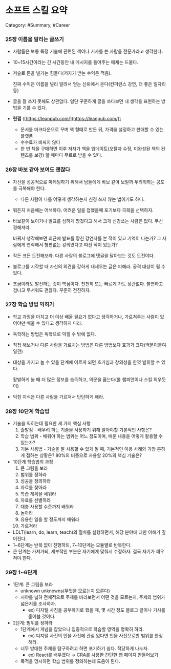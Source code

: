 # 소프트 스킬 요약

Category: #Summary, #Career

### 25장 이름을 알리는 글쓰기

- 사람들은 보통 특정 기술에 관련된 책이나 기사를 쓴 사람을 전문가라고 생각한다.
- 10~15시간이라는 긴 시간동안 내 메시지를 들어주는 매체는 드물다.
- 저술로 돈을 벌기는 힘들다(저자가 받는 수익은 적음).

  진짜 수익은 이름을 널리 알려서 얻는 신뢰에서 온다(컨퍼런스 강연, 더 좋은 일자리 등)

- 글을 잘 쓰지 못해도 상관없다. 일단 꾸준하게 글을 쓰다보면 내 생각을 표현하는 방법을 기를 수 있다.
- **린펍** ([https://leanpub.com/](https://leanpub.com/))
  - 문서를 마크다운으로 꾸며 책 형태로 만든 뒤, 가격을 설정하고 판매할 수 있는 플랫폼
  - 수수료가 비싸지 않다
  - 한 번 책을 구매하면 이후 저자가 책을 업데이트(오탈자 수정, 미완성된 책의 컨텐츠를 보강) 할 때마다 무료로 받을 수 있다.

### 26장 바보 같아 보여도 괜찮다

- 자신을 성공적으로 마케팅하기 위해서 남들에게 바보 같아 보일까 두려워하는 공포를 극복해야 한다.
  - 다른 사람이 나를 어떻게 생각하는지 신경 쓰지 않는 법이기도 하다.
- 뭐든지 처음에는 어색하다. 어려운 일을 접했을때 포기보다 극복을 선택하자.
- 바보같이 보이거나 발표를 심하게 망쳤다고 해서 크게 신경쓰는 사람은 없다. 무신경해져라.

  바꿔서 생각해보면 최근에 발표를 망친 강연자를 본 적이 있고 기억이 나는가? 그 사람에게 연락해서 형편없는 강의였다고 따진 적이 있는가?

- 작든 크든 도전해보라. 다른 사람의 블로그에 댓글을 달아보는 것도 도전이다.
- 블로그를 시작할 때 자신의 의견을 강하게 내세우는 글은 피해라. 공격 대상이 될 수 있다.
- 조금이라도 발전하는 것이 핵심이다. 천천히 또는 빠르게 가도 상관없다. 불편하고 겁나고 무서워도 괜찮다. 꾸준히 전진하자.

### 27장 학습 방법 익히기

- 학교 과정을 마치고 더 이상 배울 필요가 없다고 생각하거나, 가르쳐주는 사람이 있어야만 배울 수 있다고 생각하지 마라.
- 독학하는 방법은 독학으로 익힐 수 밖에 없다.
- 직접 해보거나 다른 사람을 가르치는 방법은 다른 방법보다 효과가 크다(백문이불여일견)
- 대상을 가지고 놀 수 있을 단계에 이르게 되면 호기심과 창의성을 한껏 발휘할 수 있다.

  활발하게 놀 때 더 많은 정보를 습득하고, 의문을 품는다(롤 챔피언이나 스킬 외우듯이)

- 익힌 지식은 다른 사람을 가르쳐서 단단하게 해라.

### 28장 10단계 학습법

- 기술을 익히는데 필요한 세 가지 핵심 사항
  1. 출발점 - 배우려 하는 기술을 사용하기 위해 알아야할 기본적인 사항은?
  2. 학습 범위 - 배워야 하는 범위는 어느 정도이며, 배운 내용을 어떻게 활용할 수 있는가?
  3. 기본 사용법 - 기술을 잘 사용할 수 있게 될 때, 기본적인 이용 사례와 가장 흔하게 접하는 상황은? 80%의 비중으로 사용할 20%의 핵심 기술은?
- 10단계 학습법의 과정
  1. 큰 그림을 보라
  2. 범위를 정하라
  3. 성공을 정의하라
  4. 자료를 찾아라
  5. 학습 계획을 세워라
  6. 자료를 선별하라
  7. 대충 사용할 수준까지 배워라
  8. 놀아라
  9. 유용한 일을 할 정도까지 배워라
  10. 가르쳐라
- LDLT(learn, do, learn, teach)의 절차를 실행하면서, 해당 분야에 대한 이해가 깊어진다.
- 1~6단계는 반복 없이 진행하되, 7~10단계는 모듈별로 반복한다.
- 큰 단계는 가져가되, 세부적인 부분은 자기에게 맞춰서 수정하자. 결국 자기가 깨우쳐야 한다.

### 29장 1~6단계

- 1단계: 큰 그림을 보라
  - unknown unknowns(무엇을 모르는지 모른다)
  - 시야를 넓혀 전체적으로 주제를 바라보면서 어떤 것을 모르는지, 주제의 범위가 넓은지를 조사하자.
    - ex) 디지털 사진을 공부하기로 했을 때, 몇 시간 정도 블로그 글이나 기사를 훑어볼 것이다.
- 2단계: 범위를 정하라
  - 1단계에서 개념을 잡았으니 집중적으로 학습할 영역을 명확히 하라.
    - ex) 디지털 사진의 인물 사진에 관심 있다면 인물 사진으로만 범위를 한정해라.
  - 너무 방대한 주제를 탐구하려고 하면 포기하기 쉽다. 적당하게 나누자.
    - ex) React를 배우겠다 → CRA를 사용한 간단한 웹 페이지 만들어보기
  - 목적을 명시하면 학습 범위를 정의하는데 도움이 된다.
